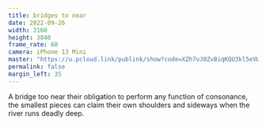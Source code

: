 ```yaml
---
title: bridges to near
date: 2022-09-26
width: 2160
height: 3840
frame_rate: 60
camera: iPhone 13 Mini
master: "https://u.pcloud.link/publink/show?code=XZh7vJ0ZvBiqKQU3kl5eVW37FlCinRXc6JHk"
permalink: false
margin_left: 35
---
```

A bridge too near their obligation to perform any function of consonance, the smallest pieces can claim their own shoulders and sideways when the river runs deadly deep.